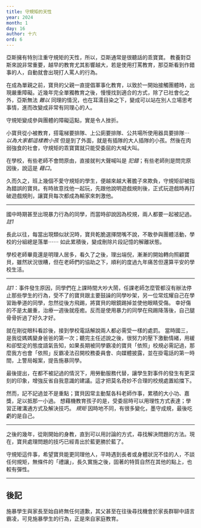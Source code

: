 ```yaml
---
title: 守規矩的天性
year: 2024
month: 1
day: 16
author: 十六
ord: 6
---
```


亞斯擁有特別注重守規矩的天性，所以，亞斯通常是很聽話的乖寶寶。
教養對亞斯來說非常重要，越早的教育尤其影響越大，若是使用打罵教育，那亞斯看到作錯事的人，自動就會出現打人罵人的行為。

在成為單親之前，寶貝的父親一直提倡軍事化教育，以致於一開始接觸團體時，出現嚴重障礙。近幾年完全單獨教育之後，慢慢找到適合的方式，除了已社會化之外，亞斯無法 _難以_ 同理的情況，也在耳濡目染之下，變成可以站在別人立場思考事情，進而改變成非常有同理心的人。

守規矩變成參與團體的障礙這點，實是令人挫折。

小寶貝從小被教育，搭電梯要排隊、上公廁要排隊、公共場所使用器具要排隊⋯ _以為大家都這樣教小孩_
但是到了外面，就是有插隊的大人插隊的小孩。然後在肉弱強食的社會，守規矩的乖寶寶就只能受委屈的大喊大叫。

在學校，有些老師不會問原由，直接就判大聲喊叫是 _犯錯_；有些老師則是問完原因後，說這是 _藉口_。

久而久之，班上幾個不愛守規矩的學生，便越來越大著膽子來欺負，守規矩卻被指為錯誤的寶貝。有時故意找他一起玩，先跟他說明遊戲規則後，正式玩遊戲時再打破遊戲規則，讓寶貝每次都成為輸家來刺激他。

---

國中時期甚至出現暴力行為的同學，而當時卻說因為校規，兩人都要一起被記過。_註1_

長此以往，每當出現類似狀況時，寶貝乾脆選擇閉嘴不說，不敢參與團體活動，學校的分組總是落單⋯⋯
如此累積後，變成刪除片段記憶的解離狀態。

學校老師畢竟還是明理人居多，看久了之後，理出端倪，漸漸的開始轉向照顧寶貝，雖然狀況很糟，但在老師們的協助之下，順利的度過九年痛苦但還算平安的學校生活。

---

_註1_：事件發生原因，同學們在上課時間大吵大鬧，任課老師怎麼管都沒有辦法停止那些學生的行為，受不了的寶貝跟主要鼓譟的同學吵架，另一位常炫耀自己在學習跆拳道的同學，忽然從後方飛踢，將寶貝的眼鏡踢掉並使他眼睛受傷。
幸好傷的不是太嚴重，治療一週後就痊癒。反而是使用暴力的同學在飛踢降落後，自己腿骨骨折過了好久才好。

就在剛從眼科看診後，接到學校電話解說兩人都必需受一樣的處罰。
當時國三，是我從媽媽變身爸爸的第一次；聽完主任述說之後，很努力的壓下激動情緒，用緩和卻堅定的態度語氣告知，如果長期被同學霸凌的寶貝「依照」校規必需記過，那麼我方也會「依照」反霸凌法召開校務委員會、向媒體披露，並在掛電話的第一時間，上警局報案，提告施暴同學。

最後提出，在都不被記過的情況下，用勞動服務代替，讓學生對事件的發生有更深刻的印象，增強反省自我意識的建議。這才把莫名奇妙不合理的校規處置給擋下。

然而，記不記過並不是重點；寶貝因常主動幫各科老師作事，累積的大小功、嘉獎，足以抵那一小過。
想藉機教育孩子的是，受委屈時可以用理性方式表達；學習正確溝通方式及解決技巧。
 _規矩_ 因時地不同，有很多變化，墨守成規，最後吃虧的是自己。

---

之後的幾年，從剛開始的身教，直到可以用討論的方式，尋找解決問題的方法。現在，寶貝處理問題的技巧已經青出於藍更勝於藍了。

守規矩這件事，希望寶貝能更同理他人，平時遇到長者或身體狀況不佳的人，不談任何規矩，無條件的「禮讓」，長久實施之後，固著的特質自然在其他的點上，也較有彈性。

---

## 後記
施暴學生與家長至始自終無任何道歉，其父甚至在往後尋找機會於家長群聊中語言霸凌，可見施暴學生的行為，正是來自家庭教育。